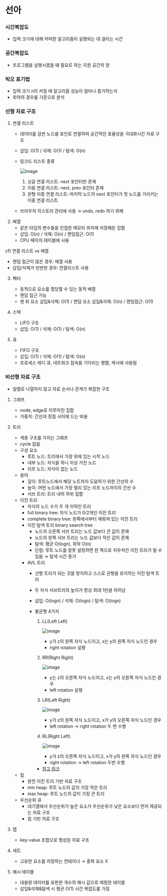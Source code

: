 # 선아

### 시간복잡도

- 입력 크기에 대해 어떠한 알고리즘이 실행되는 데 걸리는 시간

### 공간복잡도

- 프로그램을 실행시켰을 떄 필요로 하는 지원 공간의 양

### 빅오 표기법

- 입력 크기 n이 커질 때 알고리즘 성능이 얼마나 증가하는지
- 최악의 경우를 기준으로 분석

### 선형 자료 구조

1. 연결 리스트
    - 데이터를 감싼 노드를 포인로 연결하여 공간적인 효율성을 극대화시킨 자료 구조
    - 삽입: O(1) / 삭제: O(1) / 탐색: O(n)
    - 링크드 리스트 종류
        
        ![image](https://github.com/user-attachments/assets/2fdd0ffa-fb30-4b00-84ea-f97bfbbd9709)

      1. 싱글 연결 리스트: next 포인터만 존재
      2. 이중 연결 리스트: next, prev 포인터 존재
      3. 원형 이중 연결 리스트: 마지막 노드의 next 포인터가 첫 노드를 가리키는 이중 연결 리스트
    - 브라우저 히스토리 관리에 사용 → undo, redo 하기 위해
2. 배열
    - 같은 타입의 변수들을 인접한 메모리 위치에 저장해둔 집합
    - 삽입: O(n) / 삭제: O(n) / 랜덤접근: O(1)
    - CPU 페이지 테이블에 사용

cf) 연결 리스트 vs 배열

- 랜덤 접근이 많은 경우: 배열 사용
- 삽입/삭제가 빈번한 경우: 연결리스트 사용

3. 벡터
    - 동적으로 요소를 할당할 수 있는 동적 배열
    - 랜덤 접근 가능
    - 맨 뒤 요소 삽입&삭제: O(1) / 랜덤 요소 삽입&삭제: O(n) / 랜덤접근: O(1)

4. 스택
    - LIFO 구조
    - 삽입: O(1) / 삭제: O(1) / 탐색: O(n)

5. 큐
    - FIFO 구조
    - 삽입: O(1) / 삭제: O(1) / 탐색: O(n)
    - 프로세스 레디 큐, 네트워크 접속을 기다리는 행렬, 캐시에 사용됨

### 비선형 자료 구조

- 일렬로 나열하지 않고 자료 순서나 관계가 복잡한 구조

1. 그래프
    - node, edge로 이루어진 집합
    - 가중치: 간선과 정점 사이에 드는 비용

2. 트리
    - 계층 구조를 가지는 그래프
    - cycle 없음
    - 구성 요소
        - 루트 노드: 트리에서 가장 위에 있는 시작 노드
        - 내부 노드: 자식을 하나 이상 가진 노드
        - 리프 노드: 자식이 없는 노드
    - 용어
        - 깊이: 루트노드에서 해당 노트까지 도달하기 위한 간선의 수
        - 높이: 어떤 노드에서 가장 멀리 있는 리프 노드까지의 간선 수
        - 서브 트리: 트리 내의 하위 집합
    - 이진 트리
        - 자식의 노드 수가 두 개 이하인 트리
        - full binary tree: 자식 노드가 0/2개인 이진 트리
        - complete binary tree: 왼쪽에서부터 채워져 있는 이진 트리
        - 이진 탐색 트리 binary search tree
            - 노드의 오른쪽 서브 트리는 노드 값보다 큰 값이 존재
            - 노드의 왼쪽 서브 트리는 노드 값보다 작은 값이 존재
            - 탐색: 평균 O(logn), 최악 O(n)
            - 단점: 루트 노드를 잘못 설정하면 한 쪽으로 치우쳐진 이진 트리가 될 수 있음 → 탐색 시간 증가
        - AVL 트리
            - 선형 트리가 되는 것을 방지하고 스스로 균형을 유지하는 이진 탐색 트리
            - 두 자식 서브트리의 높이가 항상 최대 1만큼 차이남
            - 삽입: O(logn) / 삭제: O(logn) / 탐색: O(logn)
            - 불균형 4가지
                1. LL(Left Left)
                    
                    ![image](https://github.com/user-attachments/assets/053a49f7-81ff-451b-81a2-71e62e58d228)

                    - y가 z의 왼쪽 자식 노드이고, x는 y의 왼쪽 자식 노드인 경우
                    - right rotation 실행
                2. RR(Right Right)
                    
                    ![image](https://github.com/user-attachments/assets/187f8cb0-0c34-451b-9827-047731eb30f1)

                    - y는 z의 오른쪽 자식 노드이고, x는 y의 오른쪽 자식 노드인 경우
                    - left rotation 실행
                3. LR(Left Right)
                    
                    ![image](https://github.com/user-attachments/assets/e91f260d-be03-4731-a7c2-83d9885bc6aa)

                    - y가 z의 왼쪽 자식 노드이고, x가 y의 오른쪽 자식 노드인 경우
                    - left rotation → right rotation 두 번 수행
                4. RL(Right Left)
                    
                    ![image](https://github.com/user-attachments/assets/6334db59-b303-442f-8c46-f98714000cfd)
                    
                    - y가 z의 오른쪽 자식 노드이고, x가 y의 왼쪽 자식 노드인 경우
                    - right rotation → left rotation 두번 수행
                      
                - [참고 링크](https://yoongrammer.tistory.com/72)
    - 힙
        - 완전 이진 트리 기반 자료 구조
        - min heap: 루트 노드의 값이 가장 작은 트리
        - max heap: 루트 노드의 값이 가장 큰 트리
    - 우선순위 큐
        - 대기열에서 우선순위가 높은 요소가 우선순위가 낮은 요소보다 먼저 제공되는 자료 구조
        - 힙 기반 자료 구조
3. 맵
    - key-value 조합으로 형성된 자료 구조
4. 세트
    - 고유한 요소를 저장하는 컨테이너 → 중복 요소 X
5. 해시 테이블
    - 대용량 데이터를 유한한 개수의 해시 값으로 매핑한 테이블
    - 삽입&삭제&탐색 시 평균 O(1) 시간 복잡도를 가짐

